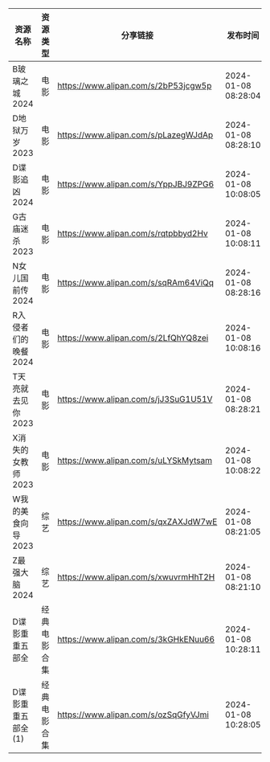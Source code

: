 | 资源名称         | 资源类型   | 分享链接                                 | 发布时间                |
| ------------ | ------ | ------------------------------------ | ------------------- |
| B玻璃之城2024    | 电影     | https://www.alipan.com/s/2bP53jcgw5p | 2024-01-08 08:28:04 |
| D地狱万岁2023    | 电影     | https://www.alipan.com/s/pLazegWJdAp | 2024-01-08 08:28:10 |
| D谍影追凶2024    | 电影     | https://www.alipan.com/s/YppJBJ9ZPG6 | 2024-01-08 10:08:05 |
| G古庙迷杀2023    | 电影     | https://www.alipan.com/s/rqtpbbyd2Hv | 2024-01-08 10:08:11 |
| N女儿国前传2024   | 电影     | https://www.alipan.com/s/sqRAm64ViQq | 2024-01-08 08:28:16 |
| R入侵者们的晚餐2024 | 电影     | https://www.alipan.com/s/2LfQhYQ8zei | 2024-01-08 10:08:16 |
| T天亮就去见你2023  | 电影     | https://www.alipan.com/s/jJ3SuG1U51V | 2024-01-08 08:28:21 |
| X消失的女教师2023  | 电影     | https://www.alipan.com/s/uLYSkMytsam | 2024-01-08 10:08:22 |
| W我的美食向导2023  | 综艺     | https://www.alipan.com/s/qxZAXJdW7wE | 2024-01-08 08:21:05 |
| Z最强大脑2024    | 综艺     | https://www.alipan.com/s/xwuvrmHhT2H | 2024-01-08 08:21:10 |
| D谍影重重五部全     | 经典电影合集 | https://www.alipan.com/s/3kGHkENuu66 | 2024-01-08 10:28:11 |
| D谍影重重五部全(1)  | 经典电影合集 | https://www.alipan.com/s/ozSqGfyVJmi | 2024-01-08 10:28:05 |
